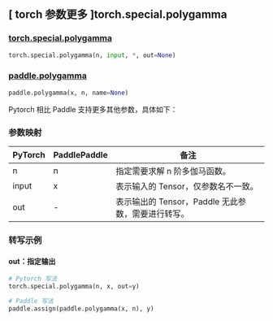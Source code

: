 ## [ torch 参数更多 ]torch.special.polygamma

### [torch.special.polygamma](https://pytorch.org/docs/stable/special.html#torch.special.polygamma)

```python
torch.special.polygamma(n, input, *, out=None)
```

### [paddle.polygamma](https://www.paddlepaddle.org.cn/documentation/docs/zh/develop/api/paddle/polygamma_cn.html#paddle.polygamma)

```python
paddle.polygamma(x, n, name=None)
```

Pytorch 相比 Paddle 支持更多其他参数，具体如下：

### 参数映射

| PyTorch | PaddlePaddle | 备注                                                 |
| ------- | ------------ | ---------------------------------------------------- |
| n       | n            | 指定需要求解 n 阶多伽马函数。                        |
| input   | x            | 表示输入的 Tensor，仅参数名不一致。                 |
| out     | -            | 表示输出的 Tensor，Paddle 无此参数，需要进行转写。 |

### 转写示例

#### out：指定输出

```python
# Pytorch 写法
torch.special.polygamma(n, x, out=y)

# Paddle 写法
paddle.assign(paddle.polygamma(x, n), y)
```
